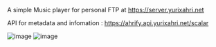 A simple Music player for personal FTP at https://server.yurixahri.net

API for metadata and infomation : https://ahrify.api.yurixahri.net/scalar

![image](https://github.com/user-attachments/assets/0f2a4056-220c-450e-b39d-c89cb2863906)
![image](https://github.com/user-attachments/assets/d332249b-c490-4408-930b-211e6067ff31)

